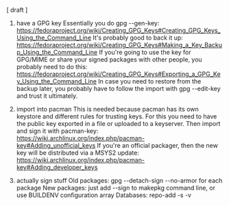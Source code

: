 [ draft ]

1) have a GPG key
Essentially you do gpg --gen-key: https://fedoraproject.org/wiki/Creating_GPG_Keys#Creating_GPG_Keys_Using_the_Command_Line
It's probably good to back it up: https://fedoraproject.org/wiki/Creating_GPG_Keys#Making_a_Key_Backup_Using_the_Command_Line
If you're going to use the key for GPG/MIME or share your signed packages with other people, you probably need to do this: https://fedoraproject.org/wiki/Creating_GPG_Keys#Exporting_a_GPG_Key_Using_the_Command_Line
In case you need to restore from the backup later, you probably have to follow the import with gpg --edit-key <keyid> and trust it ultimately.

2) import into pacman
This is needed because pacman has its own keystore and different rules for trusting keys.
For this you need to have the public key exported in a file or uploaded to a keyserver. Then import and sign it with pacman-key: https://wiki.archlinux.org/index.php/pacman-key#Adding_unofficial_keys
If you're an official packager, then the new key will be distributed via a MSYS2 update: https://wiki.archlinux.org/index.php/pacman-key#Adding_developer_keys

3) actually sign stuff
Old packages: gpg --detach-sign --no-armor <pkg> for each package
New packages: just add --sign to makepkg command line, or use BUILDENV configuration array
Databases: repo-add -s -v <db> <pkg>
